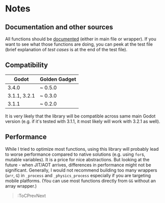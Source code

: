 # Notes

## Documentation and other sources

All functions should be [documented](/api/index) (either in main file or wrapper). If you want to see what those functions are doing, you can peek at the test file (brief explanation of *test cases* is at the end of the test file).

## Compatibility

| Godot        | Golden Gadget   |
| ------------ | --------------- |
| 3.4.0        | ~ 0.5.0         |
| 3.1.1, 3.2.1 | ~ 0.3.0         |
| 3.1.1        | ~ 0.2.0         |

It is very likely that the library will be compatible across same main Godot version (e.g. if it's tested with 3.1.1, it most likely will work with 3.2.1 as well).

## Performance

While I tried to optimize most functions, using this library will probably lead to worse performance compared to native solutions (e.g. using `for`s, mutable variables). It is a price for nice abstractions. But looking at the future - when JIT/AOT arrives, differences in performance might not be significant. Generally, I would not recommend building too many wrappers (`arr`, `G`) in `_process` and `_physics_process` especially if you are targeting mobile platforms. (You can use most functions directly from `GG` without an array wrapper.)

> :ToCPrevNext
